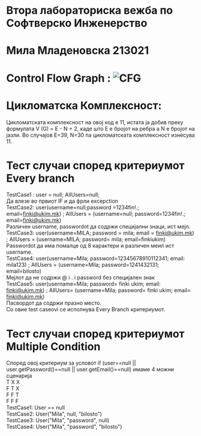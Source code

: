# Втора лабораториска вежба по Софтверско Инженерство
# Мила Младеновска 213021
# Control Flow Graph : ![CFG](https://github.com/milaml/SI_2023_lab2_213021/assets/129743975/a64e1995-850d-48fc-9549-b8a844918171)


# Цикломатска Комплексност:
Цикломатската комплексност на овој код е 11, истата ја добив преку формулата V (G) = E - N + 2, каде што E е бројот на ребра а N e бројот на јазли. 
 Во случајoв Е=39, N=30 па цикломатската комплексност изнесува 11.
 # Тест случаи според критериумот Every branch
TestCase1 : user = null; AllUsers=null; <br>
Да влезе во првиот IF и да фрли excepction 
<br>
TestCase2: user(username=null;password =1234fin!.; email=finki@ukim.mk) ; AllUsers =  (username=null; password=1234fin!.; email=finki@ukim.mk) <br>
Различен username, passwordot да содржи специјални знаци, ист мејл.
<br>
TestCase3: user(username=MILA; password = mila; email = finki@ukim.mk) ; AllUsers = (username=MILA; password= mila; email=finkiukim) <br>
Passwordot да има помалце од 8 карактери и различен меил ист username. 
<br>
TestCase4: user(username=Mila; password=12345678910112341; email: mila123) ; AllUsers = (username=Mila; password=1241432131; email=bilosto) <br>
Мејлот да не содржи @ i . i password без специјален знак
<br>
TestCase5: user(username=Mila; password= finki ukim; email: finki@ukim.mk) ; AllUsers= (username=Mila; password= finki ukim; email= finki@ukim.mk) <br>
Пасвордот да содржи празно место. <br> Со овие test caseovi се исполнува Every Branch критериумот.
# Тест случаи според критериумот Multiple Condition 
Според овој критериум за условот  if (user==null || user.getPassword()==null || user.getEmail()==null) имаме 4 можни сценарија <br> 
T X X <br>
F T X <br>
F F T <br>
F F F <br>
TestCase1: User == null <br>
TestCase2: User("Mila", null, "bilosto") <br>
TestCase3: User("Mila", "password", null) <br>
TestCase4: User("Mila", "password", "bilosto")
